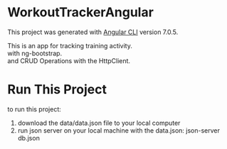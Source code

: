 # WorkoutTrackerAngular

This project was generated with [Angular CLI](https://github.com/angular/angular-cli) version 7.0.5.

This is an app for tracking training activity.<br>
with ng-bootstrap.<br> and CRUD Operations with the HttpClient.<br>

# Run This Project
to run this project:
1. download the data/data.json file to your local computer 
2. run json server on your local machine with the data.json: json-server db.json

